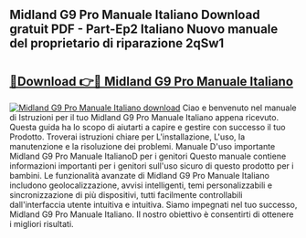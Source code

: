 ## Midland G9 Pro Manuale Italiano Download gratuit PDF - Part-Ep2 Italiano Nuovo manuale del proprietario di riparazione 2qSw1

# <h2><a href="http://dfgvame.blite.top/?on=Midland+G9+Pro+Manuale+Italiano">🔗Download 👉🔴 Midland G9 Pro Manuale Italiano</a></h2>

[![Midland G9 Pro Manuale Italiano download](https://i.imgur.com/lujVjoI.png)](http://dfgvame.blite.top/?on=Midland+G9+Pro+Manuale+Italiano)
Ciao e benvenuto nel manuale di Istruzioni per il tuo Midland G9 Pro Manuale Italiano appena ricevuto. Questa guida ha lo scopo di aiutarti a capire e gestire con successo il tuo Prodotto. Troverai istruzioni chiare per L'installazione, L'uso, la manutenzione e la risoluzione dei problemi. Manuale D'uso importante Midland G9 Pro Manuale ItalianoD per i genitori Questo manuale contiene informazioni importanti per i genitori sull'uso sicuro di questo prodotto per i bambini. Le funzionalità avanzate di Midland G9 Pro Manuale Italiano includono geolocalizzazione, avvisi intelligenti, temi personalizzabili e sincronizzazione di più dispositivi, tutti facilmente controllabili dall'interfaccia utente intuitiva e intuitiva. Siamo impegnati nel tuo successo, Midland G9 Pro Manuale Italiano. Il nostro obiettivo è consentirti di ottenere i migliori risultati.
